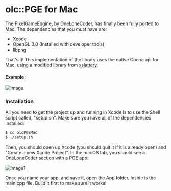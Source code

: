# olc::PGE for Mac

The [PixelGameEngine](https://github.com/OneLoneCoder/olcPixelGameEngine), by [OneLoneCoder](https://onelonecoder.com/), has finally been fully ported to Mac! The dependencies that you must have are:

  - Xcode
  - OpenGL 3.0 (Installed with developer tools)
  - libpng

That's it! This implementation of the library uses the native Cocoa api for Mac, using a modified library from [xslattery](https://github.com/xslattery/Cocoa-OpenGL-Windowing-Lib).

#### Example:

![Image](https://i.ibb.co/TLJP3PC/Screen-Shot-2019-07-30-at-10-06-35-AM.png)

### Installation

All you need to get the project up and running in Xcode is to use the Shell script called, "setup.sh". Make sure you have all of the dependencies installed:

```sh
$ cd olcPGEMac
$ ./setup.sh
```
Then, you should open up Xcode (you should quit it if it is already open) and "Create a new Xcode Project". In the macOS tab, you should see a OneLoneCoder section with a PGE app:

![Image1](https://i.ibb.co/g4pBXQn/Screen-Shot-2019-07-29-at-10-53-33-PM.png)

Once you name your app, and save it, open the App folder. Inside is the main.cpp file. Build it first to make sure it works!
